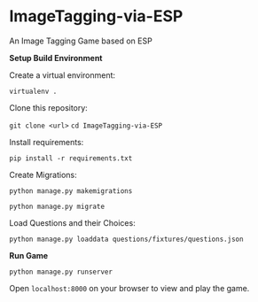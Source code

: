 # ImageTagging-via-ESP
An Image Tagging Game based on ESP

**Setup Build Environment**

Create a virtual environment:

```virtualenv .```

Clone this repository:

```git clone <url>```
```cd ImageTagging-via-ESP```

Install requirements:

```pip install -r requirements.txt```

Create Migrations:

```python manage.py makemigrations```

```python manage.py migrate```

Load Questions and their Choices:

`python manage.py loaddata questions/fixtures/questions.json `


**Run Game**

```python manage.py runserver```

Open `localhost:8000` on your browser to view and play the game.

 